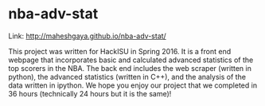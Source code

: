 # nba-adv-stat
Link: http://maheshgaya.github.io/nba-adv-stat/

This project was written for HackISU in Spring 2016. It is a front end webpage that incorporates basic and calculated advanced statistics of the top scorers in the NBA. The back end includes the web scraper (written in python), the advanced statistics (written in C++), and the analysis of the data written in ipython. We hope you enjoy our project that we completed in 36 hours (technically 24 hours but it is the same)!
